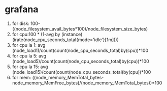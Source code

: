 # grafana

1. for disk: 100-((node_filesystem_avail_bytes*100)/node_filesystem_size_bytes)
2. for cpu:100 * (1-avg by (instance) (irate(node_cpu_seconds_total{mode='idle'}[1m])))
3. for cpu la 1: avg (node_load1)/count(count(node_cpu_seconds_total)by(cpu))*100
4. for cpu la 5: avg (node_load5)/count(count(node_cpu_seconds_total)by(cpu))*100
5. for cpu la 15: avg (node_load15)/count(count(node_cpu_seconds_total)by(cpu))*100
6. for mem: ((node_memory_MemTotal_bytes-node_memory_MemFree_bytes)/(node_memory_MemTotal_bytes))*100
